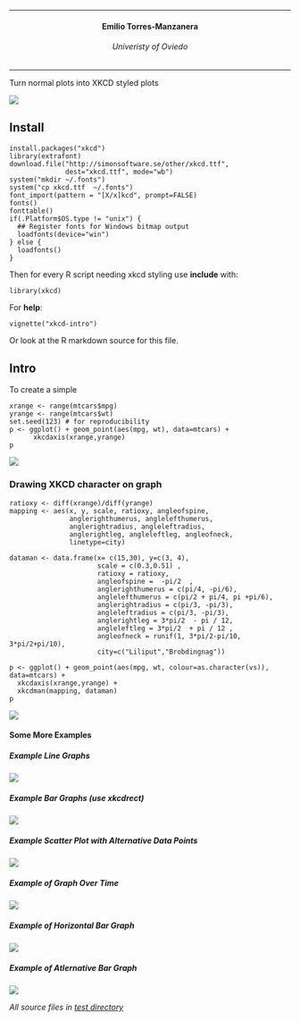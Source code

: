 ------------------------------------------------------------------------

<center>

#### Emilio Torres-Manzanera

###### Univeristy of Oviedo

</center>

------------------------------------------------------------------------

Turn normal plots into XKCD styled plots

![](xkcd-demo_files/figure-markdown_strict/sample1-1.png)

Install
-------

    install.packages("xkcd")
    library(extrafont)
    download.file("http://simonsoftware.se/other/xkcd.ttf",
                  dest="xkcd.ttf", mode="wb")
    system("mkdir ~/.fonts")
    system("cp xkcd.ttf  ~/.fonts")
    font_import(pattern = "[X/x]kcd", prompt=FALSE)
    fonts()
    fonttable()
    if(.Platform$OS.type != "unix") {
      ## Register fonts for Windows bitmap output
      loadfonts(device="win")
    } else {
      loadfonts()
    }

Then for every R script needing xkcd styling use **include** with:

    library(xkcd)

For **help**:

    vignette("xkcd-intro")

Or look at the R markdown source for this file.

Intro
-----

To create a simple

    xrange <- range(mtcars$mpg)
    yrange <- range(mtcars$wt)
    set.seed(123) # for reproducibility
    p <- ggplot() + geom_point(aes(mpg, wt), data=mtcars) +
          xkcdaxis(xrange,yrange)
    p

![](xkcd-demo_files/figure-markdown_strict/intro-1.png)

### Drawing XKCD character on graph

    ratioxy <- diff(xrange)/diff(yrange)
    mapping <- aes(x, y, scale, ratioxy, angleofspine,
                   anglerighthumerus, anglelefthumerus,
                   anglerightradius, angleleftradius,
                   anglerightleg, angleleftleg, angleofneck,
                   linetype=city)

    dataman <- data.frame(x= c(15,30), y=c(3, 4),
                          scale = c(0.3,0.51) ,
                          ratioxy = ratioxy,
                          angleofspine =  -pi/2  ,
                          anglerighthumerus = c(pi/4, -pi/6),
                          anglelefthumerus = c(pi/2 + pi/4, pi +pi/6),
                          anglerightradius = c(pi/3, -pi/3),
                          angleleftradius = c(pi/3, -pi/3),
                          anglerightleg = 3*pi/2  - pi / 12,
                          angleleftleg = 3*pi/2  + pi / 12 ,
                          angleofneck = runif(1, 3*pi/2-pi/10, 3*pi/2+pi/10),
                          city=c("Liliput","Brobdingnag"))

    p <- ggplot() + geom_point(aes(mpg, wt, colour=as.character(vs)), data=mtcars) +
      xkcdaxis(xrange,yrange) +
      xkcdman(mapping, dataman)
    p

![](xkcd-demo_files/figure-markdown_strict/man-1.png)

#### Some More Examples

##### Example Line Graphs

![](xkcd-demo_files/figure-markdown_strict/line-1.png)

##### Example Bar Graphs (use xkcdrect)

![](xkcd-demo_files/figure-markdown_strict/bar-1.png)

##### Example Scatter Plot with Alternative Data Points

![](xkcd-demo_files/figure-markdown_strict/alt_scatter-1.png)

##### Example of Graph Over Time

![](xkcd-demo_files/figure-markdown_strict/over_time-1.png)

##### Example of Horizontal Bar Graph

![](xkcd-demo_files/figure-markdown_strict/horz_bar-1.png)

##### Example of Atlernative Bar Graph

![](xkcd-demo_files/figure-markdown_strict/alt_bar-1.png)

_All source files in [test directory](test/xkcd-demo.Rmd)_
